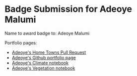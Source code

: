 # Badge Submission for Adeoye Malumi

Name to award badge to: Adeoye Malumi

Portfolio pages:
- [Adeoye's Home Towns Pull Request](https://github.com/cu-esiil-edu/hometowns/pull/6)
- [Adeoye's Github portfolio page](https://oye-bobs.github.io/)
- [Adeoye's Climate notebook](https://oye-bobs.github.io/notebooks/murtala_time_series_2.html)
- [Adeoye's Vegetation notebook](https://oye-bobs.github.io/notebooks/vegetation(1).md)
